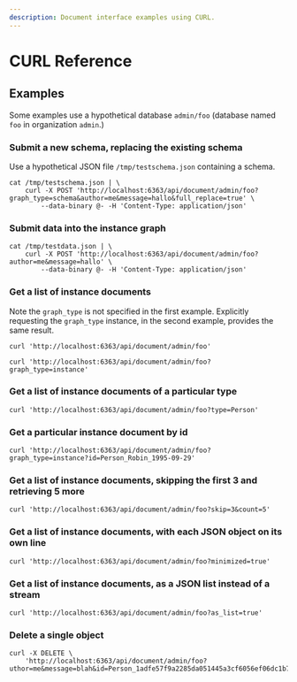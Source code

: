 ```yaml
---
description: Document interface examples using CURL.
---
```


# CURL Reference

## Examples

Some examples use a hypothetical database `admin/foo` (database named `foo` in organization `admin`.)

### Submit a new schema, replacing the existing schema

Use a hypothetical JSON file `/tmp/testschema.json` containing a schema.

```shell
cat /tmp/testschema.json | \
    curl -X POST 'http://localhost:6363/api/document/admin/foo?graph_type=schema&author=me&message=hallo&full_replace=true' \
        --data-binary @- -H 'Content-Type: application/json'
```

### Submit data into the instance graph

```shell
cat /tmp/testdata.json | \
    curl -X POST 'http://localhost:6363/api/document/admin/foo?author=me&message=hallo' \
        --data-binary @- -H 'Content-Type: application/json'
```

### Get a list of instance documents

Note the `graph_type` is not specified in the first example. Explicitly requesting the `graph_type` instance, in the second example, provides the same result.

```shell
curl 'http://localhost:6363/api/document/admin/foo'
```

```shell
curl 'http://localhost:6363/api/document/admin/foo?graph_type=instance'
```

### Get a list of instance documents of a particular type

```shell
curl 'http://localhost:6363/api/document/admin/foo?type=Person'
```

### Get a particular instance document by id

```shell
curl 'http://localhost:6363/api/document/admin/foo?graph_type=instance?id=Person_Robin_1995-09-29'
```

### Get a list of instance documents, skipping the first 3 and retrieving 5 more

```shell
curl 'http://localhost:6363/api/document/admin/foo?skip=3&count=5'
```

### Get a list of instance documents, with each JSON object on its own line

```shell
curl 'http://localhost:6363/api/document/admin/foo?minimized=true'
```

### Get a list of instance documents, as a JSON list instead of a stream

```shell
curl 'http://localhost:6363/api/document/admin/foo?as_list=true'
```

### Delete a single object

```shell
curl -X DELETE \
    'http://localhost:6363/api/document/admin/foo?uthor=me&message=blah&id=Person_1adfe57f9a2285da051445a3cf6056ef06dc1b7a'
```
